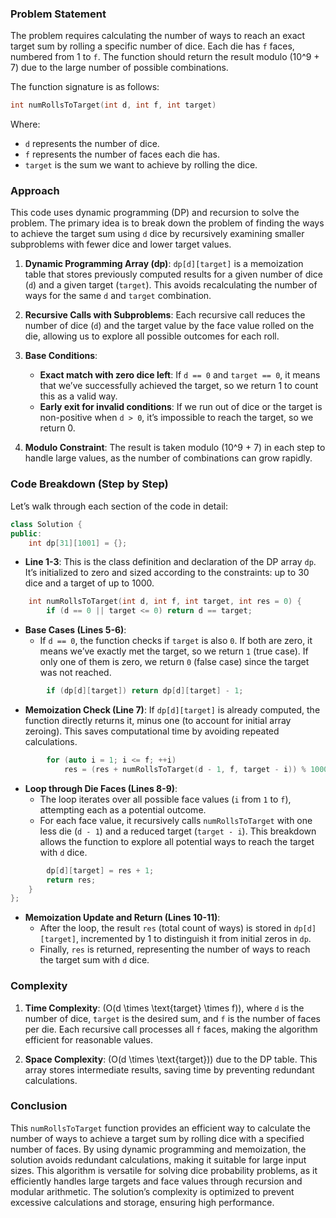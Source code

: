 

### Problem Statement
The problem requires calculating the number of ways to reach an exact target sum by rolling a specific number of dice. Each die has `f` faces, numbered from 1 to `f`. The function should return the result modulo \(10^9 + 7\) due to the large number of possible combinations.

The function signature is as follows:

```cpp
int numRollsToTarget(int d, int f, int target)
```

Where:
- `d` represents the number of dice.
- `f` represents the number of faces each die has.
- `target` is the sum we want to achieve by rolling the dice.

### Approach
This code uses dynamic programming (DP) and recursion to solve the problem. The primary idea is to break down the problem of finding the ways to achieve the target sum using `d` dice by recursively examining smaller subproblems with fewer dice and lower target values.

1. **Dynamic Programming Array (dp)**: `dp[d][target]` is a memoization table that stores previously computed results for a given number of dice (`d`) and a given target (`target`). This avoids recalculating the number of ways for the same `d` and `target` combination.

2. **Recursive Calls with Subproblems**: Each recursive call reduces the number of dice (`d`) and the target value by the face value rolled on the die, allowing us to explore all possible outcomes for each roll.

3. **Base Conditions**:
   - **Exact match with zero dice left**: If `d == 0` and `target == 0`, it means that we’ve successfully achieved the target, so we return 1 to count this as a valid way.
   - **Early exit for invalid conditions**: If we run out of dice or the target is non-positive when `d > 0`, it’s impossible to reach the target, so we return 0.

4. **Modulo Constraint**: The result is taken modulo \(10^9 + 7\) in each step to handle large values, as the number of combinations can grow rapidly.

### Code Breakdown (Step by Step)

Let’s walk through each section of the code in detail:

```cpp
class Solution {
public:
    int dp[31][1001] = {};
```
- **Line 1-3**: This is the class definition and declaration of the DP array `dp`. It’s initialized to zero and sized according to the constraints: up to 30 dice and a target of up to 1000.

```cpp
    int numRollsToTarget(int d, int f, int target, int res = 0) {
        if (d == 0 || target <= 0) return d == target;
```
- **Base Cases (Lines 5-6)**:
  - If `d == 0`, the function checks if `target` is also `0`. If both are zero, it means we’ve exactly met the target, so we return `1` (true case). If only one of them is zero, we return `0` (false case) since the target was not reached.

```cpp
        if (dp[d][target]) return dp[d][target] - 1;
```
- **Memoization Check (Line 7)**: If `dp[d][target]` is already computed, the function directly returns it, minus one (to account for initial array zeroing). This saves computational time by avoiding repeated calculations.

```cpp
        for (auto i = 1; i <= f; ++i)
            res = (res + numRollsToTarget(d - 1, f, target - i)) % 1000000007;
```
- **Loop through Die Faces (Lines 8-9)**:
  - The loop iterates over all possible face values (`i` from `1` to `f`), attempting each as a potential outcome.
  - For each face value, it recursively calls `numRollsToTarget` with one less die (`d - 1`) and a reduced target (`target - i`). This breakdown allows the function to explore all potential ways to reach the target with `d` dice.

```cpp
        dp[d][target] = res + 1;
        return res;
    }
};
```
- **Memoization Update and Return (Lines 10-11)**:
  - After the loop, the result `res` (total count of ways) is stored in `dp[d][target]`, incremented by 1 to distinguish it from initial zeros in `dp`.
  - Finally, `res` is returned, representing the number of ways to reach the target sum with `d` dice.

### Complexity
1. **Time Complexity**: \(O(d \times \text{target} \times f)\), where `d` is the number of dice, `target` is the desired sum, and `f` is the number of faces per die. Each recursive call processes all `f` faces, making the algorithm efficient for reasonable values.
   
2. **Space Complexity**: \(O(d \times \text{target})\) due to the DP table. This array stores intermediate results, saving time by preventing redundant calculations.

### Conclusion
This `numRollsToTarget` function provides an efficient way to calculate the number of ways to achieve a target sum by rolling dice with a specified number of faces. By using dynamic programming and memoization, the solution avoids redundant calculations, making it suitable for large input sizes. This algorithm is versatile for solving dice probability problems, as it efficiently handles large targets and face values through recursion and modular arithmetic. The solution’s complexity is optimized to prevent excessive calculations and storage, ensuring high performance.
